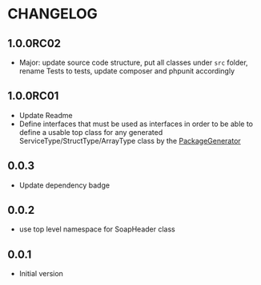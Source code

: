 CHANGELOG
=========

1.0.0RC02
---------
- Major: update source code structure, put all classes under ```src``` folder, rename Tests to tests, update composer and phpunit accordingly

1.0.0RC01
---------
- Update Readme
- Define interfaces that must be used as interfaces in order to be able to define a usable top class for any generated ServiceType/StructType/ArrayType class by the [PackageGenerator](https://github.com/WsdlToPhp/PackageGenerator)

0.0.3
-----
- Update dependency badge

0.0.2
-----
- use top level namespace for SoapHeader class

0.0.1
-----
- Initial version